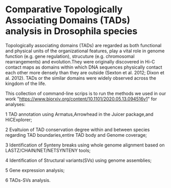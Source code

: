 # Comparative Topologically Associating Domains (TADs) analysis in Drosophila species

Topologically associating domains (TADs) are regarded as both functional and physical units of the organizational features, play a vital role in genome function (e.g. gene regulation), strucuture (e.g. chromosomal rearrangements) and evolution.They were originally discovered in Hi-C contact maps as domains within which DNA sequences physically contact each other more densely than they are outside (Sexton et al. 2012; Dixon et al. 2012). TADs or the similar domains were widely observed across the kingdom of the life. 

This collection of command-line scrips is to run the methods we used in our work "https://www.biorxiv.org/content/10.1101/2020.05.13.094516v1" for analyses:

1   TAD annotation using Armatus,Arrowhead in the Juicer package,and HiCExplorer;

2   Evaltuion of TAD conservation degree within and between species regarding TAD boundaries,entire TAD body and Genome coverage;

3   Identification of Synteny breaks using whole genome alignment based on LASTZ/CHAIN/NET/NETSYNTENY tools;

4   Identification of Structural variants(SVs) using genome assemblies; 

5   Gene expression analysis;

6   TADs-SVs analysis.

